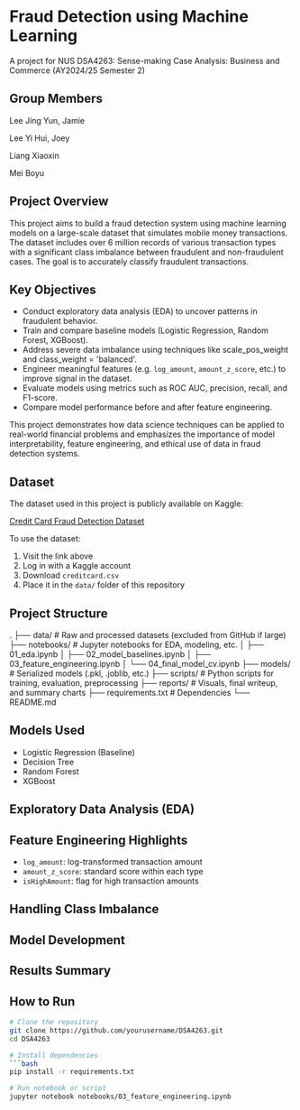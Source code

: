 # Fraud Detection using Machine Learning
A project for NUS DSA4263: Sense-making Case Analysis: Business and Commerce (AY2024/25 Semester 2)

## Group Members
Lee Jing Yun, Jamie

Lee Yi Hui, Joey

Liang Xiaoxin

Mei Boyu

## Project Overview
This project aims to build a fraud detection system using machine learning models on a large-scale dataset that simulates mobile money transactions. The dataset includes over 6 million records of various transaction types with a significant class imbalance between fraudulent and non-fraudulent cases. The goal is to accurately classify fraudulent transactions.

## Key Objectives
- Conduct exploratory data analysis (EDA) to uncover patterns in fraudulent behavior.
- Train and compare baseline models (Logistic Regression, Random Forest, XGBoost).
- Address severe data imbalance using techniques like scale_pos_weight and class_weight = 'balanced'.
- Engineer meaningful features (e.g. `log_amount`, `amount_z_score`, etc.) to improve signal in the dataset.
- Evaluate models using metrics such as ROC AUC, precision, recall, and F1-score.
- Compare model performance before and after feature engineering.

This project demonstrates how data science techniques can be applied to real-world financial problems and emphasizes the importance of model interpretability, feature engineering, and ethical use of data in fraud detection systems.

## Dataset

The dataset used in this project is publicly available on Kaggle:

 [Credit Card Fraud Detection Dataset](https://www.kaggle.com/datasets/mlg-ulb/creditcardfraud)

To use the dataset:
1. Visit the link above
2. Log in with a Kaggle account
3. Download `creditcard.csv`
4. Place it in the `data/` folder of this repository

## Project Structure

.
├── data/                    # Raw and processed datasets (excluded from GitHub if large)
├── notebooks/              # Jupyter notebooks for EDA, modeling, etc.
│   ├── 01_eda.ipynb
│   ├── 02_model_baselines.ipynb
│   ├── 03_feature_engineering.ipynb
│   └── 04_final_model_cv.ipynb
├── models/                 # Serialized models (.pkl, .joblib, etc.)
├── scripts/                # Python scripts for training, evaluation, preprocessing
├── reports/                # Visuals, final writeup, and summary charts
├── requirements.txt        # Dependencies
└── README.md

## Models Used
- Logistic Regression (Baseline)
- Decision Tree
- Random Forest
- XGBoost

## Exploratory Data Analysis (EDA)

## Feature Engineering Highlights
- `log_amount`: log-transformed transaction amount
- `amount_z_score`: standard score within each type
- `isHighAmount`: flag for high transaction amounts

  
## Handling Class Imbalance


## Model Development

## Results Summary


## How to Run
```bash
# Clone the repository
git clone https://github.com/yourusername/DSA4263.git
cd DSA4263

# Install dependencies
```bash
pip install -r requirements.txt

# Run notebook or script
jupyter notebook notebooks/03_feature_engineering.ipynb
